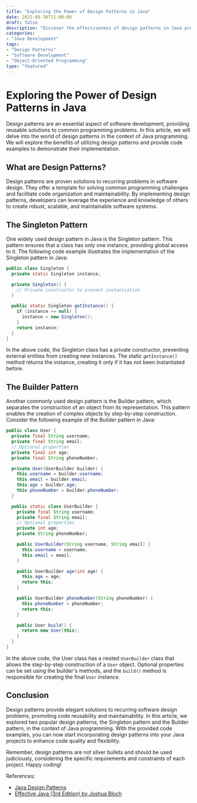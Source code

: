 ```yaml
--- 
title: "Exploring the Power of Design Patterns in Java"
date: 2022-09-30T12:00:00
draft: false
description: "Discover the effectiveness of design patterns in Java programming and learn how to implement them with code examples."
categories: 
- "Java Development"
tags: 
- "Design Patterns"
- "Software Development"
- "Object-Oriented Programming"
type: "featured"
---
```


# Exploring the Power of Design Patterns in Java

Design patterns are an essential aspect of software development, providing reusable solutions to common programming problems. In this article, we will delve into the world of design patterns in the context of Java programming. We will explore the benefits of utilizing design patterns and provide code examples to demonstrate their implementation.

## What are Design Patterns?

Design patterns are proven solutions to recurring problems in software design. They offer a template for solving common programming challenges and facilitate code organization and maintainability. By implementing design patterns, developers can leverage the experience and knowledge of others to create robust, scalable, and maintainable software systems.

## The Singleton Pattern

One widely used design pattern in Java is the Singleton pattern. This pattern ensures that a class has only one instance, providing global access to it. The following code example illustrates the implementation of the Singleton pattern in Java:

```java
public class Singleton {
  private static Singleton instance;

  private Singleton() {
    // Private constructor to prevent instantiation
  }

  public static Singleton getInstance() {
    if (instance == null) {
      instance = new Singleton();
    }
    return instance;
  }
}
```

In the above code, the Singleton class has a private constructor, preventing external entities from creating new instances. The static `getInstance()` method returns the instance, creating it only if it has not been instantiated before.

## The Builder Pattern

Another commonly used design pattern is the Builder pattern, which separates the construction of an object from its representation. This pattern enables the creation of complex objects by step-by-step construction. Consider the following example of the Builder pattern in Java:

```java
public class User {
  private final String username;
  private final String email;
  // Optional properties
  private final int age;
  private final String phoneNumber;

  private User(UserBuilder builder) {
    this.username = builder.username;
    this.email = builder.email;
    this.age = builder.age;
    this.phoneNumber = builder.phoneNumber;
  }

  public static class UserBuilder {
    private final String username;
    private final String email;
    // Optional properties
    private int age;
    private String phoneNumber;

    public UserBuilder(String username, String email) {
      this.username = username;
      this.email = email;
    }

    public UserBuilder age(int age) {
      this.age = age;
      return this;
    }

    public UserBuilder phoneNumber(String phoneNumber) {
      this.phoneNumber = phoneNumber;
      return this;
    }

    public User build() {
      return new User(this);
    }
  }
}
```

In the above code, the User class has a nested `UserBuilder` class that allows the step-by-step construction of a `User` object. Optional properties can be set using the builder's methods, and the `build()` method is responsible for creating the final `User` instance.

## Conclusion

Design patterns provide elegant solutions to recurring software design problems, promoting code reusability and maintainability. In this article, we explored two popular design patterns, the Singleton pattern and the Builder pattern, in the context of Java programming. With the provided code examples, you can now start incorporating design patterns into your Java projects to enhance code quality and flexibility.

Remember, design patterns are not silver bullets and should be used judiciously, considering the specific requirements and constraints of each project. Happy coding!

References:
- [Java Design Patterns](https://www.tutorialspoint.com/design_pattern/index.htm)
- [Effective Java (3rd Edition) by Joshua Bloch](https://www.amazon.com/Effective-Java-3rd-Joshua-Bloch/dp/0134685997)
